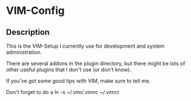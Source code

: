 # VIM-Config

## Description
This is the VIM-Setup I currently use for development and system administration.

There are several addons in the plugin directory, but there might be lots of other useful plugins that I don't use (or don't know).

If you've got some good tips with VIM, make sure to tell me.

Don't forget to do a ln -s ~/.vim/.vimrc ~/.vimrc

